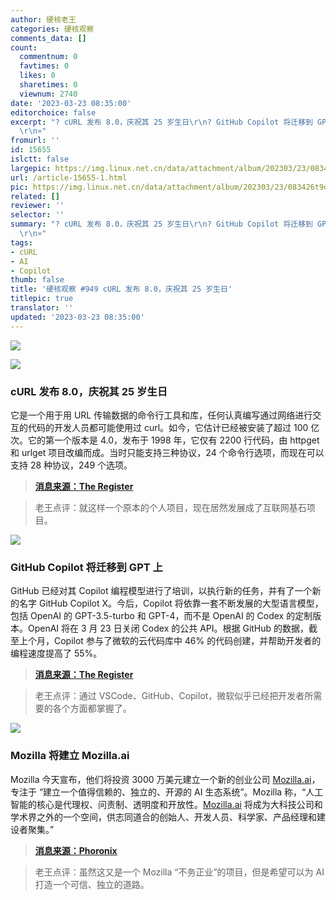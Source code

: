 ```yaml
---
author: 硬核老王
categories: 硬核观察
comments_data: []
count:
  commentnum: 0
  favtimes: 0
  likes: 0
  sharetimes: 0
  viewnum: 2740
date: '2023-03-23 08:35:00'
editorchoice: false
excerpt: "? cURL 发布 8.0，庆祝其 25 岁生日\r\n? GitHub Copilot 将迁移到 GPT 上\r\n? Mozilla 将建立 Mozilla.ai\r\n»
  \r\n»"
fromurl: ''
id: 15655
islctt: false
largepic: https://img.linux.net.cn/data/attachment/album/202303/23/083426t9o4s3z6sdtxvxqt.jpg
url: /article-15655-1.html
pic: https://img.linux.net.cn/data/attachment/album/202303/23/083426t9o4s3z6sdtxvxqt.jpg.thumb.jpg
related: []
reviewer: ''
selector: ''
summary: "? cURL 发布 8.0，庆祝其 25 岁生日\r\n? GitHub Copilot 将迁移到 GPT 上\r\n? Mozilla 将建立 Mozilla.ai\r\n»
  \r\n»"
tags:
- cURL
- AI
- Copilot
thumb: false
title: '硬核观察 #949 cURL 发布 8.0，庆祝其 25 岁生日'
titlepic: true
translator: ''
updated: '2023-03-23 08:35:00'
---
```


![](https://img.linux.net.cn/data/attachment/album/202303/23/083426t9o4s3z6sdtxvxqt.jpg)


![](https://img.linux.net.cn/data/attachment/album/202303/23/083433zw1ve4ez1nana1h6.jpg)


### cURL 发布 8.0，庆祝其 25 岁生日


它是一个用于用 URL 传输数据的命令行工具和库，任何认真编写通过网络进行交互的代码的开发人员都可能使用过 curl。如今，它估计已经被安装了超过 100 亿次。它的第一个版本是 4.0，发布于 1998 年，它仅有 2200 行代码，由 httpget 和 urlget 项目改编而成。当时只能支持三种协议，24 个命令行选项，而现在可以支持 28 种协议，249 个选项。



> 
> **[消息来源：The Register](https://www.theregister.com/2023/03/21/curl_project_25)**
> 
> 
> 



> 
> 老王点评：就这样一个原本的个人项目，现在居然发展成了互联网基石项目。
> 
> 
> 


![](https://img.linux.net.cn/data/attachment/album/202303/23/083442yva4ldjek41a7jev.jpg)


### GitHub Copilot 将迁移到 GPT 上


GitHub 已经对其 Copilot 编程模型进行了培训，以执行新的任务，并有了一个新的名字 GitHub Copilot X。今后，Copilot 将依靠一套不断发展的大型语言模型，包括 OpenAI 的 GPT-3.5-turbo 和 GPT-4，而不是 OpenAI 的 Codex 的定制版本。OpenAI 将在 3 月 23 日关闭 Codex 的公共 API。根据 GitHub 的数据，截至上个月，Copilot 参与了微软的云代码库中 46% 的代码创建，并帮助开发者的编程速度提高了 55%。



> 
> **[消息来源：The Register](https://www.theregister.com/2023/03/22/github_copilot_learns_new_tricks/)**
> 
> 
> 



> 
> 老王点评：通过 VSCode、GitHub、Copilot，微软似乎已经把开发者所需要的各个方面都掌握了。
> 
> 
> 


![](https://img.linux.net.cn/data/attachment/album/202303/23/083454n4gree427e7ccoog.jpg)


### Mozilla 将建立 Mozilla.ai


Mozilla 今天宣布，他们将投资 3000 万美元建立一个新的创业公司 [Mozilla.ai](http://mozilla.ai/)，专注于 “建立一个值得信赖的、独立的、开源的 AI 生态系统”。Mozilla 称，“人工智能的核心是代理权、问责制、透明度和开放性。[Mozilla.ai](http://mozilla.ai/) 将成为大科技公司和学术界之外的一个空间，供志同道合的创始人、开发人员、科学家、产品经理和建设者聚集。”



> 
> **[消息来源：Phoronix](https://www.phoronix.com/news/Mozilla.ai)**
> 
> 
> 



> 
> 老王点评：虽然这又是一个 Mozilla “不务正业”的项目，但是希望可以为 AI 打造一个可信、独立的道路。
> 
> 
>